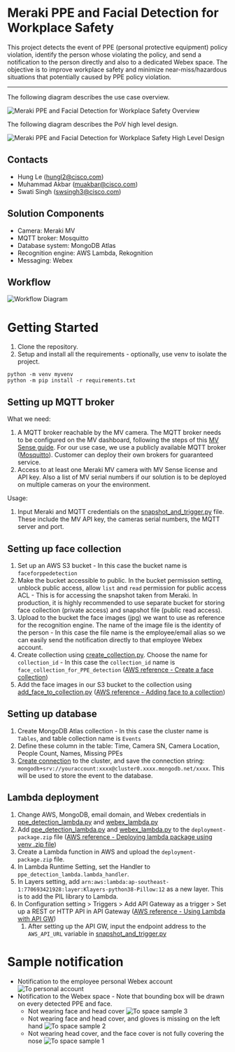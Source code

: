 # Meraki PPE and Facial Detection for Workplace Safety

This project detects the event of PPE (personal protective equipment) policy violation, identify the person whose violating the policy, and send a notification to the person directly and also to a dedicated Webex space. The objective is to improve workplace safety and minimize near-miss/hazardous situations that potentially caused by PPE policy violation.


---

The following diagram describes the use case overview.

![Meraki PPE and Facial Detection for Workplace Safety Overview](./IMAGES/Meraki_PPE_and_Facial_Detection_Overview.jpg)

The following diagram describes the PoV high level design.

![Meraki PPE and Facial Detection for Workplace Safety High Level Design](./IMAGES/Meraki_PPE_and_Facial_Detection_HLD.jpg)



## Contacts
* Hung Le (hungl2@cisco.com)
* Muhammad Akbar (muakbar@cisco.com)
* Swati Singh (swsingh3@cisco.com)



## Solution Components
* Camera: Meraki MV
* MQTT broker: Mosquitto
* Database system: MongoDB Atlas
* Recognition engine: AWS Lambda, Rekognition
* Messaging: Webex



## Workflow
![Workflow Diagram](./IMAGES/Meraki_PPE_and_Facial_Detection_LLD.jpg)



# Getting Started
1. Clone the repository.
2. Setup and install all the requirements - optionally, use venv to isolate the project.
```
python -m venv myvenv
python -m pip install -r requirements.txt
```

## Setting up MQTT broker
What we need:
1. A MQTT broker reachable by the MV camera. The MQTT broker needs to be configured on the MV dashboard, following the steps of this [MV Sense guide](https://developer.cisco.com/meraki/mv-sense/#!mqtt/configuring-mqtt-in-the-). For our use case, we use a publicly available MQTT broker ([Mosquitto](test.mosquitto.org)). Customer can deploy their own brokers for guaranteed service.
2. Access to at least one Meraki MV camera with MV Sense license and API key. Also a list of MV serial numbers if our solution is to be deployed on multiple cameras on your the environment.
   
Usage:
1. Input Meraki and MQTT credentials on the [snapshot_and_trigger.py](./snapshot_and_trigger.py) file. These include the MV API key, the cameras serial numbers, the MQTT server and port.

## Setting up face collection
1. Set up an AWS S3 bucket - In this case the bucket name is `faceforppedetection`
2. Make the bucket accessible to public. In the bucket permission setting, unblock public access, allow `list` and `read` permission for public access ACL - This is for accessing the snapshot taken from Meraki. In production, it is highly recommended to use separate bucket for storing face collection (private access) and snapshot file (public read access).
3. Upload to the bucket the face images (jpg) we want to use as reference for the recognition engine. The name of the image file is the identity of the person - In this case the file name is the employee/email alias so we can easily send the notification directly to that employee Webex account.
4. Create collection using [create_collection.py](./face_collection/create_collection.py). Choose the name for `collection_id` -  In this case the `collection_id` name is `face_collection_for_PPE_detection` ([AWS reference - Create a face collection](https://docs.aws.amazon.com/rekognition/latest/dg/create-collection-procedure.html))
5. Add the face images in our S3 bucket to the collection using [add_face_to_collection.py](./face_collection/add_face_to_collection.py) ([AWS reference - Adding face to a collection](https://docs.aws.amazon.com/rekognition/latest/dg/add-faces-to-collection-procedure.html))

## Setting up database
1. Create MongoDB Atlas collection - In this case the cluster name is `Tables`, and table collection name is `Events`
2. Define these column in the table: Time, Camera SN, Camera Location, People Count, Names, Missing PPEs
3. [Create connection](https://docs.atlas.mongodb.com/tutorial/connect-to-your-cluster/) to the cluster, and save the connection string: `mongodb+srv://youraccount:xxxx@cluster0.xxxx.mongodb.net/xxxx`. This will be used to store the event to the database.

## Lambda deployment
1. Change AWS, MongoDB, email domain, and Webex credentials in [ppe_detection_lambda.py](./lambda/ppe_detection_lambda.py) and [webex_lambda.py](./lambda/webex_lambda.py)
2. Add [ppe_detection_lambda.py](./lambda/ppe_detection_lambda.py) and [webex_lambda.py](./lambda/webex_lambda.py) to the `deployment-package.zip` file ([AWS reference - Deploying lambda package using venv .zip file](https://docs.aws.amazon.com/lambda/latest/dg/python-package.html))
3. Create a Lambda function in AWS and upload the `deployment-package.zip` file.
4. In Lambda Runtime Setting, set the Handler to `ppe_detection_lambda.lambda_handler`.
5. In Layers setting, add `arn:aws:lambda:ap-southeast-1:770693421928:layer:Klayers-python38-Pillow:12` as a new layer. This is to add the PIL library to Lambda.
6. In Configuration setting > Triggers > Add API Gateway as a trigger > Set up a REST or HTTP API in API Gateway ([AWS reference - Using Lambda with API GW](https://docs.aws.amazon.com/lambda/latest/dg/services-apigateway.html))
   1. After setting up the API GW, input the endpoint address to the `AWS_API_URL` variable in [snapshot_and_trigger.py](./snapshot_and_trigger.py)


# Sample notification
- Notification to the employee personal Webex account
  ![To personal account](./IMAGES/notification-to-person-sample.png)
- Notification to the Webex space - Note that bounding box will be drawn on every detected PPE and face.
  - Not wearing face and head cover
  ![To space sample 3](./IMAGES/notification-to-space-sample3.png)
  - Not wearing face and head cover, and gloves is missing on the left hand
  ![To space sample 2](./IMAGES/notification-to-space-sample2.png)
  - Not wearing head cover, and the face cover is not fully covering the nose
  ![To space sample 1](./IMAGES/notification-to-space-sample1.png)